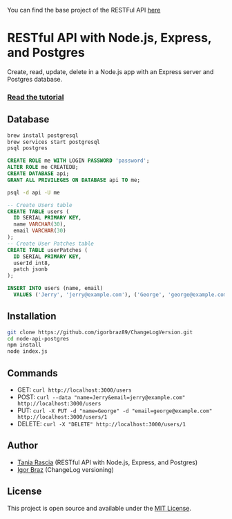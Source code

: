You can find the base project of the RESTFul API [here](https://github.com/taniarascia/node-api-postgres)

# RESTful API with Node.js, Express, and Postgres

Create, read, update, delete in a Node.js app with an Express server and Postgres database.

### [Read the tutorial](https://blog.logrocket.com/setting-up-a-restful-api-with-node-js-and-postgresql-d96d6fc892d8/)

## Database

```bash
brew install postgresql
brew services start postgresql
psql postgres
```

```sql
CREATE ROLE me WITH LOGIN PASSWORD 'password';
ALTER ROLE me CREATEDB;
CREATE DATABASE api;
GRANT ALL PRIVILEGES ON DATABASE api TO me;

```

```bash
psql -d api -U me
```

```sql
-- Create Users table
CREATE TABLE users (
  ID SERIAL PRIMARY KEY,
  name VARCHAR(30),
  email VARCHAR(30)
);
-- Create User Patches table
CREATE TABLE userPatches (
  ID SERIAL PRIMARY KEY,
  userId int8,
  patch jsonb
);

INSERT INTO users (name, email)
  VALUES ('Jerry', 'jerry@example.com'), ('George', 'george@example.com');
```

## Installation

```bash
git clone https://github.com/igorbraz89/ChangeLogVersion.git
cd node-api-postgres
npm install
node index.js
```

## Commands

- GET: `curl http://localhost:3000/users`
- POST: `curl --data "name=Jerry&email=jerry@example.com" http://localhost:3000/users`
- PUT: `curl -X PUT -d "name=George" -d "email=george@example.com" http://localhost:3000/users/1`
- DELETE: `curl -X "DELETE" http://localhost:3000/users/1`

## Author

- [Tania Rascia](https://www.taniarascia.com) (RESTful API with Node.js, Express, and Postgres)
- [Igor Braz](https://www.linkedin.com/in/igor-braz-718b519b/) (ChangeLog versioning)

## License

This project is open source and available under the [MIT License](LICENSE).
